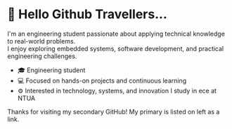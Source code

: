 # 👋 Hello Github Travellers...

I'm an engineering student passionate about applying technical knowledge to real-world problems.  
I enjoy exploring embedded systems, software development, and practical engineering challenges.

- 🎓 Engineering student  
- 💻 Focused on hands-on projects and continuous learning  
- ⚙️ Interested in technology, systems, and innovation
I study in ece at NTUA

Thanks for visiting my secondary GitHub!
My primary is listed on left as a link.


<!--
**nikosanag/nikosanag** is a ✨ _special_ ✨ repository because its `README.md` (this file) appears on your GitHub profile.

Here are some ideas to get you started:

- 🔭 I’m currently working on ...
- 🌱 I’m currently learning ...
- 👯 I’m looking to collaborate on ...
- 🤔 I’m looking for help with ...
- 💬 Ask me about ...
- 📫 How to reach me: ...
- 😄 Pronouns: ...
- ⚡ Fun fact: ...
-->

